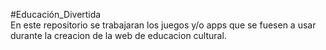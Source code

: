 #Educación_Divertida  
En este repositorio se trabajaran los juegos y/o apps que se fuesen a usar durante la creacion de la web de educacion cultural. 
